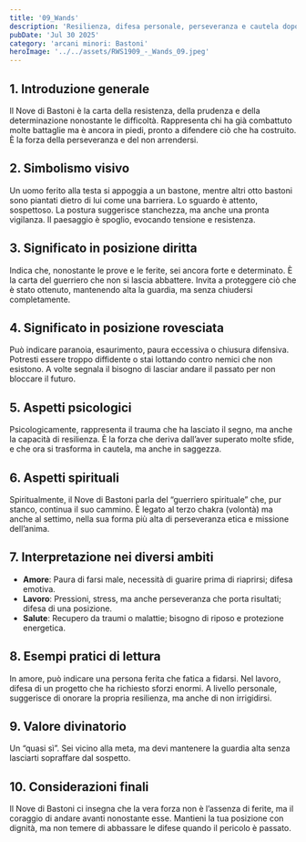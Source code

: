 ```yaml
---
title: '09_Wands'
description: 'Resilienza, difesa personale, perseveranza e cautela dopo la battaglia'
pubDate: 'Jul 30 2025'
category: 'arcani minori: Bastoni'
heroImage: '../../assets/RWS1909_-_Wands_09.jpeg'
---
```


## 1. Introduzione generale

Il Nove di Bastoni è la carta della resistenza, della prudenza e della determinazione nonostante le difficoltà. Rappresenta chi ha già combattuto molte battaglie ma è ancora in piedi, pronto a difendere ciò che ha costruito. È la forza della perseveranza e del non arrendersi.

## 2. Simbolismo visivo

Un uomo ferito alla testa si appoggia a un bastone, mentre altri otto bastoni sono piantati dietro di lui come una barriera. Lo sguardo è attento, sospettoso. La postura suggerisce stanchezza, ma anche una pronta vigilanza. Il paesaggio è spoglio, evocando tensione e resistenza.

## 3. Significato in posizione diritta

Indica che, nonostante le prove e le ferite, sei ancora forte e determinato. È la carta del guerriero che non si lascia abbattere. Invita a proteggere ciò che è stato ottenuto, mantenendo alta la guardia, ma senza chiudersi completamente.

## 4. Significato in posizione rovesciata

Può indicare paranoia, esaurimento, paura eccessiva o chiusura difensiva. Potresti essere troppo diffidente o stai lottando contro nemici che non esistono. A volte segnala il bisogno di lasciar andare il passato per non bloccare il futuro.

## 5. Aspetti psicologici

Psicologicamente, rappresenta il trauma che ha lasciato il segno, ma anche la capacità di resilienza. È la forza che deriva dall’aver superato molte sfide, e che ora si trasforma in cautela, ma anche in saggezza.

## 6. Aspetti spirituali

Spiritualmente, il Nove di Bastoni parla del “guerriero spirituale” che, pur stanco, continua il suo cammino. È legato al terzo chakra (volontà) ma anche al settimo, nella sua forma più alta di perseveranza etica e missione dell’anima.

## 7. Interpretazione nei diversi ambiti

- **Amore**: Paura di farsi male, necessità di guarire prima di riaprirsi; difesa emotiva.
- **Lavoro**: Pressioni, stress, ma anche perseveranza che porta risultati; difesa di una posizione.
- **Salute**: Recupero da traumi o malattie; bisogno di riposo e protezione energetica.

## 8. Esempi pratici di lettura

In amore, può indicare una persona ferita che fatica a fidarsi. Nel lavoro, difesa di un progetto che ha richiesto sforzi enormi. A livello personale, suggerisce di onorare la propria resilienza, ma anche di non irrigidirsi.

## 9. Valore divinatorio

Un “quasi sì”. Sei vicino alla meta, ma devi mantenere la guardia alta senza lasciarti sopraffare dal sospetto.

## 10. Considerazioni finali

Il Nove di Bastoni ci insegna che la vera forza non è l’assenza di ferite, ma il coraggio di andare avanti nonostante esse. Mantieni la tua posizione con dignità, ma non temere di abbassare le difese quando il pericolo è passato.

